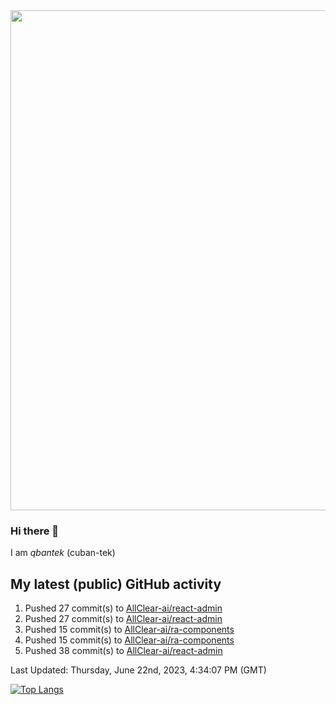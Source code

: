 <img src="https://user-images.githubusercontent.com/1090192/231227350-b13c0797-9e41-42a4-ab5c-d0e234d2a3d2.png" width="800px" />

### Hi there 👋

I am *qbantek* (cuban-tek)

<!--
**qbantek/qbantek** is a ✨ _special_ ✨ repository because its `README.md` (this file) appears on your GitHub profile.

Here are some ideas to get you started:

- 🔭 I’m currently working on ...
- 🌱 I’m currently learning ...
- 👯 I’m looking to collaborate on ...
- 🤔 I’m looking for help with ...
- 💬 Ask me about ...
- 📫 How to reach me: ...
- 😄 Pronouns: ...
- ⚡ Fun fact: ...
-->

## My latest (public) GitHub activity
<!--RECENT_ACTIVITY:start-->
1. Pushed 27 commit(s) to [AllClear-ai/react-admin](https://github.com/AllClear-ai/react-admin)<br>
2. Pushed 27 commit(s) to [AllClear-ai/react-admin](https://github.com/AllClear-ai/react-admin)<br>
3. Pushed 15 commit(s) to [AllClear-ai/ra-components](https://github.com/AllClear-ai/ra-components)<br>
4. Pushed 15 commit(s) to [AllClear-ai/ra-components](https://github.com/AllClear-ai/ra-components)<br>
5. Pushed 38 commit(s) to [AllClear-ai/react-admin](https://github.com/AllClear-ai/react-admin)<br>
<!--RECENT_ACTIVITY:end-->

<!--RECENT_ACTIVITY:last_update-->
Last Updated: Thursday, June 22nd, 2023, 4:34:07 PM (GMT)
<!--RECENT_ACTIVITY:last_update_end-->


[![Top Langs](https://github-readme-stats.vercel.app/api/top-langs/?username=qbantek&langs_count=10&hide_progress=true)](https://github.com/anuraghazra/github-readme-stats)
